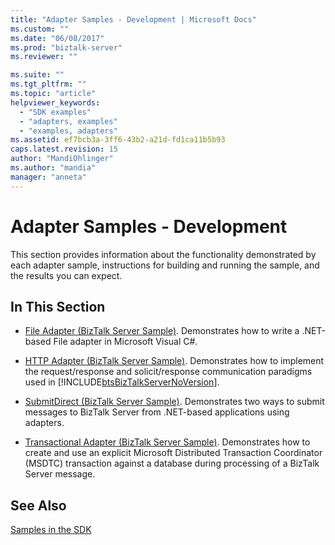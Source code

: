 ```yaml
---
title: "Adapter Samples - Development | Microsoft Docs"
ms.custom: ""
ms.date: "06/08/2017"
ms.prod: "biztalk-server"
ms.reviewer: ""

ms.suite: ""
ms.tgt_pltfrm: ""
ms.topic: "article"
helpviewer_keywords: 
  - "SDK examples"
  - "adapters, examples"
  - "examples, adapters"
ms.assetid: ef7bcb3a-3ff6-43b2-a21d-fd1ca11b5b93
caps.latest.revision: 15
author: "MandiOhlinger"
ms.author: "mandia"
manager: "anneta"
---
```

# Adapter Samples - Development
This section provides information about the functionality demonstrated by each adapter sample, instructions for building and running the sample, and the results you can expect.  
  
## In This Section  
  
- [File Adapter (BizTalk Server Sample)](../core/file-adapter-biztalk-server-sample.md). Demonstrates how to write a .NET-based File adapter in Microsoft Visual C#.  
  
- [HTTP Adapter (BizTalk Server Sample)](../core/http-adapter-biztalk-server-sample.md). Demonstrates how to implement the request/response and solicit/response communication paradigms used in [!INCLUDE[btsBizTalkServerNoVersion](../includes/btsbiztalkservernoversion-md.md)].  
  
- [SubmitDirect (BizTalk Server Sample)](../core/submitdirect-biztalk-server-sample.md). Demonstrates two ways to submit messages to BizTalk Server from .NET-based applications using adapters.  
  
- [Transactional Adapter (BizTalk Server Sample)](../core/transactional-adapter-biztalk-server-sample.md). Demonstrates how to create and use an explicit Microsoft Distributed Transaction Coordinator (MSDTC) transaction against a database during processing of a BizTalk Server message.  
  
## See Also  
 [Samples in the SDK](../core/samples-in-the-sdk.md)